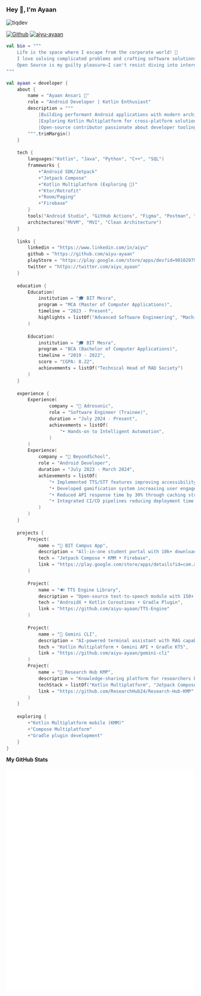 ### Hey 👋, I'm Ayaan

<p align="left"> 
   <img src="https://static.wikia.nocookie.net/valorant/images/3/35/Omen_Cat_Dance_Spray.gif/revision/latest?cb=20230312212946" alt="tiqdev"/>
</p>



[![Github](https://img.shields.io/github/followers/aiyu-ayaan?label=Follow&style=social)](https://github.com/aiyu-ayaan)
<a href="http://www.github.com/aiyu-ayaan"> <img src="https://komarev.com/ghpvc/?username=aiyu-ayaan&label=Profile%20views&color=0e75b6&style=flat" alt="aiyu-ayaan" /> </a>

```kotlin
val bio = """
    Life is the space where I escape from the corporate world! 🚀
    I love solving complicated problems and crafting software solutions 🤖.
    Open Source is my guilty pleasure—I can't resist diving into interesting projects! ❤️
"""
```

```kotlin
val ayaan = developer {
    about {
        name = "Ayaan Ansari 🚀"
        role = "Android Developer | Kotlin Enthusiast"
        description = """
            |Building performant Android applications with modern architecture patterns
            |Exploring Kotlin Multiplatform for cross-platform solutions ✨
            |Open-source contributor passionate about developer tooling & education
        """.trimMargin()
    }
    
    tech {
        languages("Kotlin", "Java", "Python", "C++", "SQL")
        frameworks {
            +"Android SDK/Jetpack"
            +"Jetpack Compose"
            +"Kotlin Multiplatform (Exploring 🔭)"
            +"Ktor/Retrofit"
            +"Room/Paging"
            +"Firebase"
        }
        tools("Android Studio", "GitHub Actions", "Figma", "Postman", "Jira")
        architectures("MVVM", "MVI", "Clean Architecture")
    }
    
    links {
        linkedin = "https://www.linkedin.com/in/aiyu"
        github = "https://github.com/aiyu-ayaan"
        playStore = "https://play.google.com/store/apps/dev?id=9010297981454032885"
        twitter = "https://twitter.com/aiyu_ayaan"
    }
    
    education {
        Education(
            institution = "🎓 BIT Mesra",
            program = "MCA (Master of Computer Applications)",
            timeline = "2023 - Present",
            highlights = listOf("Advanced Software Engineering", "Machine Learning")
        )
        
        Education(
            institution = "🎓 BIT Mesra",
            program = "BCA (Bachelor of Computer Applications)",
            timeline = "2019 - 2022",
            score = "CGPA: 8.22",
            achievements = listOf("Technical Head of RAD Society")
        )
    }
    
    experience {
        Experience(
                company = "💼 Adrosonic",
                role = "Software Engineer (Trainee)",
                duration = "July 2024 - Present",
                achievements = listOf(
                    "• Hands-on to Intelligent Automation",
                )
        )
        Experience(
            company = "💼 BeyondSchool",
            role = "Android Developer",
            duration = "July 2023 - March 2024",
            achievements = listOf(
                "• Implemented TTS/STT features improving accessibility by 40%",
                "• Developed gamification system increasing user engagement by 65%",
                "• Reduced API response time by 30% through caching strategies",
                "• Integrated CI/CD pipelines reducing deployment time by 50%"
            )
        )
    }
    
    projects {
        Project(
            name = "📱 BIT Campus App",
            description = "All-in-one student portal with 10k+ downloads",
            tech = "Jetpack Compose • KMM • Firebase",
            link = "https://play.google.com/store/apps/details?id=com.atech.bit"
        )
        
        Project(
            name = "🔊 TTS Engine Library",
            description = "Open-source text-to-speech module with 150+ stars",
            tech = "AndroidX • Kotlin Coroutines • Gradle Plugin",
            link = "https://github.com/aiyu-ayaan/TTS-Engine"
        )
        
        Project(
            name = "🧠 Gemini CLI",
            description = "AI-powered terminal assistant with RAG capabilities",
            tech = "Kotlin Multiplatform • Gemini API • Gradle KTS",
            link = "https://github.com/aiyu-ayaan/gemini-cli"
        )
        Project(
            name = "🔬 Research Hub KMP",
            description = "Knowledge-sharing platform for researchers built with Kotlin Multiplatform",
            techStack = listOf("Kotlin Multiplatform", "Jetpack Compose", "Ktor"),
            link = "https://github.com/ResearchHub24/Research-Hub-KMP"
        )
    }
    
    exploring {
        +"Kotlin Multiplatform mobile (KMM)"
        +"Compose Multiplatform"
        +"Gradle plugin development"
    }
}
```
<b>My GitHub Stats</b>
<br> <br>
<a href="http://www.github.com/aiyu-ayaan"> <img src="https://raw.githubusercontent.com/aiyu-ayaan/github-stats/master/generated/overview.svg#gh-dark-mode-only" alt="aiyu-ayaan's GitHub stats"/></a>
<a href="http://www.github.com/aiyu-ayaan"> <img src="https://raw.githubusercontent.com/aiyu-ayaan/github-stats/master/generated/languages.svg#gh-dark-mode-only" alt="aiyu-ayaan's GitHub stats"/></a>

